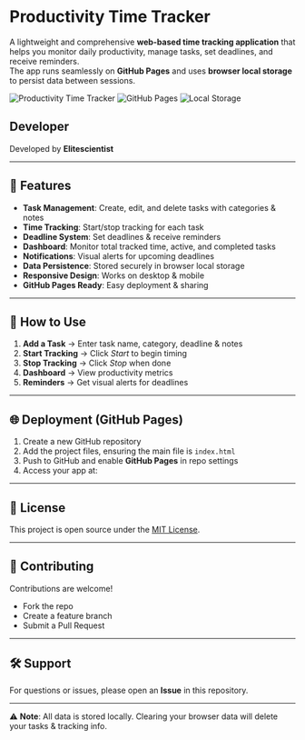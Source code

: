 # Productivity Time Tracker

A lightweight and comprehensive **web-based time tracking application** that helps you monitor daily productivity, manage tasks, set deadlines, and receive reminders.  
The app runs seamlessly on **GitHub Pages** and uses **browser local storage** to persist data between sessions.

![Productivity Time Tracker](https://img.shields.io/badge/Productivity-Tracker-brightgreen) 
![GitHub Pages](https://img.shields.io/badge/GitHub-Pages-blue) 
![Local Storage](https://img.shields.io/badge/Data-Local%20Storage-orange)


## Developer

Developed by **Elitescientist**

---

## 🚀 Features

- **Task Management**: Create, edit, and delete tasks with categories & notes  
- **Time Tracking**: Start/stop tracking for each task  
- **Deadline System**: Set deadlines & receive reminders  
- **Dashboard**: Monitor total tracked time, active, and completed tasks  
- **Notifications**: Visual alerts for upcoming deadlines  
- **Data Persistence**: Stored securely in browser local storage  
- **Responsive Design**: Works on desktop & mobile  
- **GitHub Pages Ready**: Easy deployment & sharing  

---

## 📖 How to Use

1. **Add a Task** → Enter task name, category, deadline & notes  
2. **Start Tracking** → Click *Start* to begin timing  
3. **Stop Tracking** → Click *Stop* when done  
4. **Dashboard** → View productivity metrics  
5. **Reminders** → Get visual alerts for deadlines  

---

## 🌐 Deployment (GitHub Pages)

1. Create a new GitHub repository  
2. Add the project files, ensuring the main file is `index.html`  
3. Push to GitHub and enable **GitHub Pages** in repo settings  
4. Access your app at:


---

## 📄 License

This project is open source under the [MIT License](LICENSE).

---

## 🤝 Contributing

Contributions are welcome!  
- Fork the repo  
- Create a feature branch  
- Submit a Pull Request  

---

## 🛠 Support

For questions or issues, please open an **Issue** in this repository.  

---

⚠️ **Note**: All data is stored locally. Clearing your browser data will delete your tasks & tracking info.

